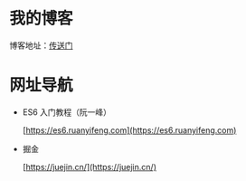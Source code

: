 # 我的博客

博客地址：[传送门](http://mingyangya.github.io)

# 网址导航

+ ES6 入门教程（阮一峰）

  [https://es6.ruanyifeng.com](https://es6.ruanyifeng.com)

+ 掘金

  [https://juejin.cn/](https://juejin.cn/)

